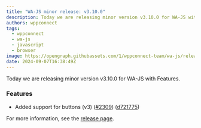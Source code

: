 ```yaml
---
title: "WA-JS minor release: v3.10.0"
description: Today we are releasing minor version v3.10.0 for WA-JS with Features.
authors: wppconnect
tags:
  - wppconnect
  - wa-js
  - javascript
  - browser
image: https://opengraph.githubassets.com/1/wppconnect-team/wa-js/releases/tag/v3.10.0
date: 2024-09-07T16:38:49Z
---
```


Today we are releasing minor version v3.10.0 for WA-JS with Features.

<!--truncate-->

### Features

* Added support for buttons (v3) ([#2309](https://github.com/wppconnect-team/wa-js/issues/2309)) ([d721775](https://github.com/wppconnect-team/wa-js/commit/d7217759058a94be7c1c3b0a6867918acd4a2bdd))

For more information, see the [release page](https://github.com/wppconnect-team/wa-js/releases/tag/v3.10.0).